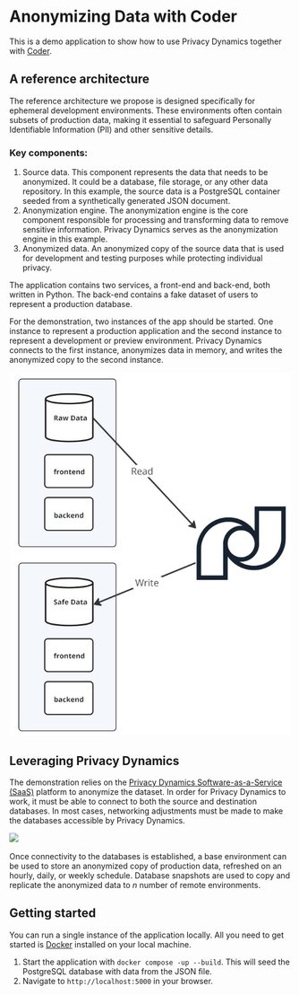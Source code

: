 # Anonymizing Data with Coder

This is a demo application to show how to use Privacy Dynamics together with [Coder](https://coder.com).

## A reference architecture

The reference architecture we propose is designed specifically for ephemeral development environments. These environments often contain subsets of production data, making it essential to safeguard Personally Identifiable Information (PII) and other sensitive details.

### Key components:

1. Source data. This component represents the data that needs to be anonymized. It could be a database, file storage, or any other data repository. In this example, the source data is a PostgreSQL container seeded from a synthetically generated JSON document.
2. Anonymization engine. The anonymization engine is the core component responsible for processing and transforming data to remove sensitive information. Privacy Dynamics serves as the anonymization engine in this example.
3. Anonymized data. An anonymized copy of the source data that is used for development and testing purposes while protecting individual privacy.

The application contains two services, a front-end and back-end, both written in Python. The back-end contains a fake dataset of users to represent a production database.

For the demonstration, two instances of the app should be started. One instance to represent a production application and the second instance to represent a development or preview environment. Privacy Dynamics connects to the first instance, anonymizes data in memory, and writes the anonymized copy to the second instance.

![](docs/Basic%20Anonymizing%20Data%20for%20Dev%20and%20Test%20Evironments.jpg)

## Leveraging Privacy Dynamics

The demonstration relies on the [Privacy Dynamics Software-as-a-Service (SaaS)](https://www.privacydynamics.io) platform to anonymize the dataset. In order for Privacy Dynamics to work, it must be able to connect to both the source and destination databases. In most cases, networking adjustments must be made to make the databases accessible by Privacy Dynamics.

![](docs/Anonymizing%20Data%20for%20Dev%20and%20Test%20Evironments.jpg)

Once connectivity to the databases is established, a base environment can be used to store an anonymized copy of production data, refreshed on an hourly, daily, or weekly schedule. Database snapshots are used to copy and replicate the anonymized data to _n_ number of remote environments.

## Getting started

You can run a single instance of the application locally. All you need to get started is [Docker](https://www.docker.com/) installed on your local machine.

1. Start the application with `docker compose -up --build`. This will seed the PostgreSQL database with data from the JSON file.
2. Navigate to `http://localhost:5000` in your browser.
